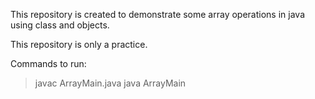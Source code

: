 This repository  is created  to demonstrate some array operations in java using class and objects.

This  repository is only a practice.

Commands to run: 
>javac ArrayMain.java
>java ArrayMain